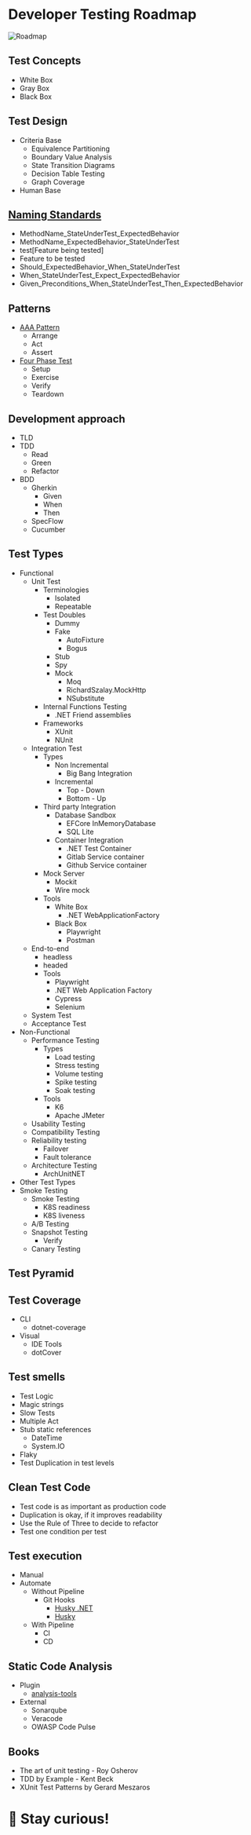 
# Developer Testing Roadmap

![Roadmap](./developer-testing-roadmap.png)

## Test Concepts

- White Box
- Gray Box
- Black Box

## Test Design
- Criteria Base
    - Equivalence Partitioning
    - Boundary Value Analysis
    - State Transition Diagrams
    - Decision Table Testing
    - Graph Coverage
- Human Base

## [Naming Standards](https://dzone.com/articles/7-popular-unit-test-naming)
- MethodName_StateUnderTest_ExpectedBehavior
- MethodName_ExpectedBehavior_StateUnderTest
- test[Feature being tested]
- Feature to be tested
- Should_ExpectedBehavior_When_StateUnderTest
- When_StateUnderTest_Expect_ExpectedBehavior
- Given_Preconditions_When_StateUnderTest_Then_ExpectedBehavior

## Patterns

- [AAA Pattern](https://martinfowler.com/bliki/GivenWhenThen.html)
    - Arrange
    - Act
    - Assert
- [Four Phase Test](https://martinfowler.com/bliki/GivenWhenThen.html)
    - Setup
    - Exercise
    - Verify
    - Teardown

## Development approach
- TLD
- TDD
  - Read
  - Green
  - Refactor
- BDD
  - Gherkin
    - Given
    - When
    - Then
  - SpecFlow
  - Cucumber

## Test Types

- Functional
  - Unit Test
    - Terminologies
      - Isolated
      - Repeatable
    - Test Doubles
      - Dummy
      - Fake
        - AutoFixture
        - Bogus
      - Stub
      - Spy
      - Mock
        - Moq
        - RichardSzalay.MockHttp
        - NSubstitute
    - Internal Functions Testing
      - .NET Friend assemblies
    - Frameworks
      - XUnit
      - NUnit
  - Integration Test
    - Types
      - Non Incremental
        - Big Bang Integration
      - Incremental
        - Top - Down
        - Bottom - Up
    - Third party Integration
      - Database Sandbox
        - EFCore InMemoryDatabase
        - SQL Lite
      - Container Integration
        - .NET Test Container
        - Gitlab Service container
        - Github Service container
    - Mock Server
      - Mockit
      - Wire mock
    - Tools
      - White Box
        - .NET WebApplicationFactory
      - Black Box
        - Playwright
        - Postman
  - End-to-end
    - headless
    - headed
    - Tools
      - Playwright
      - .NET Web Application Factory
      - Cypress
      - Selenium
  - System Test
  - Acceptance Test
- Non-Functional
  - Performance Testing
    - Types
      - Load testing
      - Stress testing
      - Volume testing
      - Spike testing
      - Soak testing
    - Tools 
      - K6
      - Apache JMeter
  - Usability Testing
  - Compatibility Testing
  - Reliability testing
    - Failover
    - Fault tolerance
  - Architecture Testing
    - ArchUnitNET
- Other Test Types
- Smoke Testing
  - Smoke Testing
    - K8S readiness
    - K8S liveness
  - A/B Testing
  - Snapshot Testing
    - Verify
  - Canary Testing

## Test Pyramid

## Test Coverage
- CLI
  - dotnet-coverage
- Visual
  - IDE Tools
  - dotCover

## Test smells
- Test Logic
- Magic strings
- Slow Tests
- Multiple Act
- Stub static references
  - DateTime
  - System.IO
- Flaky
- Test Duplication in test levels

## Clean Test Code
- Test code is as important as production code
- Duplication is okay, if it improves readability
- Use the Rule of Three to decide to refactor
- Test one condition per test

## Test execution
- Manual
- Automate
  - Without Pipeline
    - Git Hooks
      - [Husky .NET](https://alirezanet.github.io/Husky.Net/)
      - [Husky](https://github.com/typicode/husky)
  - With Pipeline
    - CI
    - CD

## Static Code Analysis
- Plugin
  - [analysis-tools](https://analysis-tools.dev)
- External
  - Sonarqube
  - Veracode
  - OWASP Code Pulse

## Books
- The art of unit testing - Roy Osherov
- TDD by Example - Kent Beck
- XUnit Test Patterns by Gerard Meszaros

# 🧠 Stay curious!
